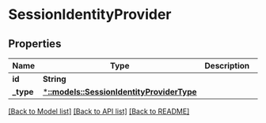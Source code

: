 # SessionIdentityProvider

## Properties
Name | Type | Description | Notes
------------ | ------------- | ------------- | -------------
**id** | **String** |  | [optional] 
**_type** | [***::models::SessionIdentityProviderType**](SessionIdentityProviderType.md) |  | [optional] 

[[Back to Model list]](../README.md#documentation-for-models) [[Back to API list]](../README.md#documentation-for-api-endpoints) [[Back to README]](../README.md)


